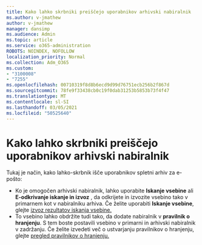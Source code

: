 ```yaml
---
title: Kako lahko skrbniki preiščejo uporabnikov arhivski nabiralnik
ms.author: v-jmathew
author: v-jmathew
manager: dansimp
ms.audience: Admin
ms.topic: article
ms.service: o365-administration
ROBOTS: NOINDEX, NOFOLLOW
localization_priority: Normal
ms.collection: Adm_O365
ms.custom:
- "3100008"
- "7255"
ms.openlocfilehash: 00710319f8d8b6ecd9d99d76751ecb256b2f867d
ms.sourcegitcommit: 78fe9f33438cb0c19f0dab31253b5853b73f4f47
ms.translationtype: MT
ms.contentlocale: sl-SI
ms.lasthandoff: 03/05/2021
ms.locfileid: "50525640"
---
```

# <a name="how-admins-can-search-a-users-archive-mailbox"></a>Kako lahko skrbniki preiščejo uporabnikov arhivski nabiralnik

Tukaj je način, kako lahko-skrbnik išče uporabnikov spletni arhiv za e-pošto:

* Ko je omogočen arhivski nabiralnik, lahko uporabite **Iskanje vsebine** ali **E-odkrivanje iskanje in izvoz** , da odkrijete in izvozite vsebino tako v primarnem kot v nabiralniku arhiva. Če želite uporabiti **Iskanje vsebine**, glejte [izvoz rezultatov iskanja vsebine.](https://docs.microsoft.com/office365/securitycompliance/export-search-results)
* To vsebino lahko obdržite tudi tako, da dodate nabiralnik v **pravilnik o hranjenju**. S tem boste postavili vsebino v primarni in arhivski nabiralnik v zadržanju. Če želite izvedeti več o ustvarjanju pravilnikov o hranjenju, glejte [pregled pravilnikov o hranjenju.](https://docs.microsoft.com/office365/securitycompliance/retention-policies)
